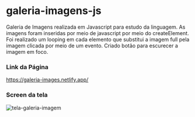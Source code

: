 # galeria-imagens-js
Galeria de Imagens realizada em Javascript para estudo da linguagem.
As imagens foram inseridas por meio de javascript por meio do createElement. 
Foi realizado um looping em cada elemento que substitui a imagem full pela imagem clicada por meio de um evento.
Criado botão para escurecer a imagem em foco. 

### Link da Página
https://galeria-images.netlify.app/

### Screen da tela
![tela-galeria-imagem](https://user-images.githubusercontent.com/82469705/134835092-5902ed9c-de33-4002-999a-0d0d37f60326.jpg)

